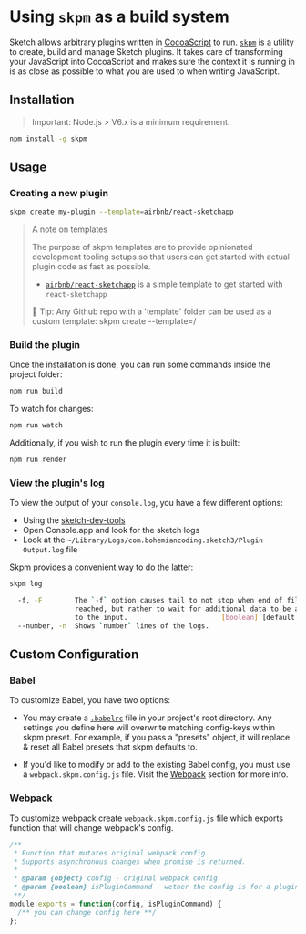 # Using `skpm` as a build system

Sketch allows arbitrary plugins written in [CocoaScript](http://developer.sketchapp.com/guides/cocoascript) to run. [`skpm`](https://github.com/skpm/skpm) is a utility to create, build and manage Sketch plugins. It takes care of transforming your JavaScript into CocoaScript and makes sure the context it is running in is as close as possible to what you are used to when writing JavaScript.

## Installation

> Important: Node.js > V6.x is a minimum requirement.

```bash
npm install -g skpm
```

## Usage

### Creating a new plugin

```bash
skpm create my-plugin --template=airbnb/react-sketchapp
```

> A note on templates
>
> The purpose of skpm templates are to provide opinionated development tooling setups so that users can get started with actual plugin code as fast as possible.
>
> - [`airbnb/react-sketchapp`](https://github.com/airbnb/react-sketchapp) is a simple template to get started with `react-sketchapp`
>
> 💁 Tip: Any Github repo with a 'template' folder can be used as a custom template: skpm create <project-name> --template=<username>/<repository>

### Build the plugin

Once the installation is done, you can run some commands inside the project folder:

```bash
npm run build
```

To watch for changes:

```bash
npm run watch
```

Additionally, if you wish to run the plugin every time it is built:

```bash
npm run render
```

### View the plugin's log

To view the output of your `console.log`, you have a few different options:

- Using the [sketch-dev-tools](https://github.com/skpm/sketch-dev-tools)
- Open Console.app and look for the sketch logs
- Look at the `~/Library/Logs/com.bohemiancoding.sketch3/Plugin Output.log` file

Skpm provides a convenient way to do the latter:

```bash
skpm log

  -f, -F        The `-f` option causes tail to not stop when end of file is
                reached, but rather to wait for additional data to be appended
                to the input.                       [boolean] [default: "false"]
  --number, -n  Shows `number` lines of the logs.                       [number]
```

## Custom Configuration

### Babel

To customize Babel, you have two options:

- You may create a [`.babelrc`](https://babeljs.io/docs/usage/babelrc) file in your project's root directory. Any settings you define here will overwrite matching config-keys within skpm preset. For example, if you pass a "presets" object, it will replace & reset all Babel presets that skpm defaults to.

- If you'd like to modify or add to the existing Babel config, you must use a `webpack.skpm.config.js` file. Visit the [Webpack](#webpack) section for more info.

### Webpack

To customize webpack create `webpack.skpm.config.js` file which exports function that will change webpack's config.

```js
/**
 * Function that mutates original webpack config.
 * Supports asynchronous changes when promise is returned.
 *
 * @param {object} config - original webpack config.
 * @param {boolean} isPluginCommand - wether the config is for a plugin command or a resource
 **/
module.exports = function(config, isPluginCommand) {
  /** you can change config here **/
};
```
